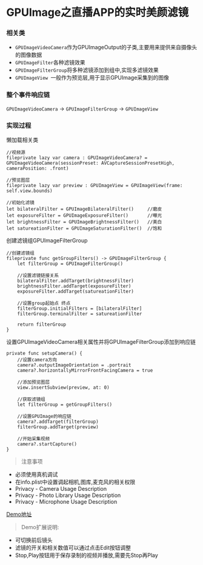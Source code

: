 # GPUImage之直播APP的实时美颜滤镜

### 相关类
* `GPUImageVideoCamera`作为GPUImageOutput的子类,主要用来提供来自摄像头的图像数据
* `GPUImageFilter`各种滤镜效果
* `GPUImageFilterGroup`将多种滤镜添加到组中,实现多滤镜效果
* `GPUImageView `一般作为预览层,用于显示GPUImage采集到的图像

### 整个事件响应链
`GPUImageVideoCamera` -> `GPUImageFilterGroup` -> `GPUImageView`

### 实现过程
懒加载相关类
```
//视频源
fileprivate lazy var camera : GPUImageVideoCamera? = GPUImageVideoCamera(sessionPreset: AVCaptureSessionPresetHigh, cameraPosition: .front)

//预览图层
fileprivate lazy var preview : GPUImageView = GPUImageView(frame: self.view.bounds)

//初始化滤镜
let bilateralFilter = GPUImageBilateralFilter()     //磨皮
let exposureFilter = GPUImageExposureFilter()       //曝光
let brightnessFilter = GPUImageBrightnessFilter()   //美白
let satureationFilter = GPUImageSaturationFilter()  //饱和
```
创建滤镜组GPUImageFilterGroup
```
//创建滤镜组
fileprivate func getGroupFilters() -> GPUImageFilterGroup {
    let filterGroup = GPUImageFilterGroup()
    
    //设置滤镜链接关系
    bilateralFilter.addTarget(brightnessFilter)
    brightnessFilter.addTarget(exposureFilter)
    exposureFilter.addTarget(satureationFilter)
    
    //设置group起始点 终点
    filterGroup.initialFilters = [bilateralFilter]
    filterGroup.terminalFilter = satureationFilter
    
    return filterGroup
}
```
设置GPUImageVideoCamera相关属性并将GPUImageFilterGroup添加到响应链
```
private func setupCamera() {
    //设置camera方向
    camera?.outputImageOrientation = .portrait
    camera?.horizontallyMirrorFrontFacingCamera = true
    
    //添加预览图层
    view.insertSubview(preview, at: 0)
    
    //获取滤镜组
    let filterGroup = getGroupFilters()
    
    //设置GPUImage的响应链
    camera?.addTarget(filterGroup)
    filterGroup.addTarget(preview)
    
    //开始采集视频
    camera?.startCapture()
}
```

> 注意事项

* 必须使用真机调试
* 在info.plist中设置调起相机,图库,麦克风的相关权限
 * Privacy - Camera Usage Description
 * Privacy - Photo Library Usage Description
 * Privacy - Microphone Usage Description

[Demo地址](https://github.com/caiiiac/GPUImageDemo)

> Demo扩展说明:

* 可切换前后镜头
* 滤镜的开关和相关数值可以通过点击Edit按钮调整
* Stop,Play按钮用于保存录制的视频并播放,需要先Stop再Play

